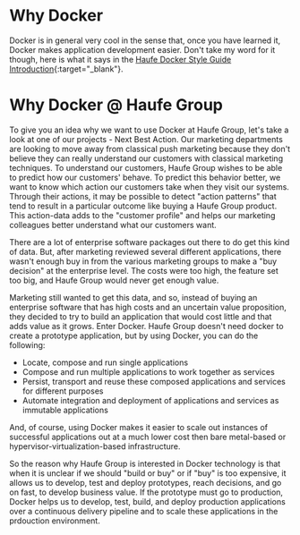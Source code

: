 # Why Docker
Docker is in general very cool in the sense that, once you have learned it, Docker makes application development easier. Don't take my word for it though, here is what it says in the [Haufe Docker Style Guide Introduction](https://github.com/Haufe-Lexware/docker-style-guide){:target="_blank"}.

# Why Docker @ Haufe Group

To give you an idea why we want to use Docker at Haufe Group, let's take a look at one of our projects - Next Best Action. Our marketing departments are looking to move away from classical push marketing because they don't believe they can really understand our customers with classical marketing techniques.  To understand our customers, Haufe Group wishes to be able to predict how our customers' behave. To predict this behavior better, we want to know which action our customers take when they visit our systems. Through their actions, it may be possible to detect "action patterns" that tend to result in a particular outcome like buying a Haufe Group product. This action-data adds to the "customer profile" and helps our marketing colleagues better understand what our customers want. 

There are a lot of enterprise software packages out there to do get this kind of data. But, after marketing reviewed several different applications, there wasn't enough buy in from the various marketing groups to make a "buy decision" at the enterprise level. The costs were too high, the feature set too big, and Haufe Group would never get enough value. 

Marketing still wanted to get this data, and so, instead of buying an enterprise software that has high costs and an uncertain value proposition, they decided to try to build an application that would cost little and that adds value as it grows. Enter Docker. Haufe Group doesn't need docker to create a prototype application, but by using Docker, you can do the following:
* Locate, compose and run single applications
* Compose and run multiple applications to work together as services
* Persist, transport and reuse these composed applications and services for different purposes
* Automate integration and deployment of applications and services as immutable applications

And, of course, using Docker makes it easier to scale out instances of successful applications out at a much lower cost then bare metal-based or hypervisor-virtualization-based infrastructure. 

So the reason why Haufe Group is interested in Docker technology is that when it is unclear if we should "build or buy" or if "buy" is too expensive, it allows us to develop, test and deploy prototypes,  reach decisions, and go on fast, to develop business value. If the prototype must go to production, Docker helps us to develop, test, build, and deploy production applications over a continuous delivery pipeline and to scale these applications in the prdouction environment.







